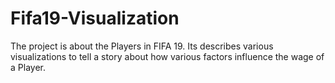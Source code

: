 # Fifa19-Visualization
The project is about the Players in FIFA 19. Its describes various visualizations to tell a story about how various factors influence the wage of a Player. 

